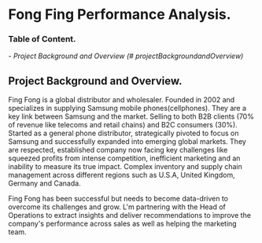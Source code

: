 # Fong Fing Performance Analysis.
### Table of Content.
*- Project Background and Overview (# projectBackgroundandOverview)*
## Project Background and Overview.
Fing Fong is  a global distributor and wholesaler. Founded in 2002 and  specializes in supplying Samsung mobile phones(cellphones). They are a key link between Samsung and the market. Selling to both B2B clients (70% of revenue like telecoms and retail chains) and B2C consumers (30%).
Started as a general phone distributor, strategically pivoted to focus on Samsung and successfully expanded into emerging global markets.
 They are respected, established company now facing key challenges like squeezed profits from intense competition, inefficient marketing and an inability to measure its true impact.
Complex inventory and supply chain management across different regions such as U.S.A, United Kingdom, Germany and Canada.

   Fing Fong has been successful but needs to become data-driven to overcome its challenges and grow. L'm partnering with the Head of Operations to extract insights and deliver recommendations to improve the company's performance across sales as well as helping the marketing team.
